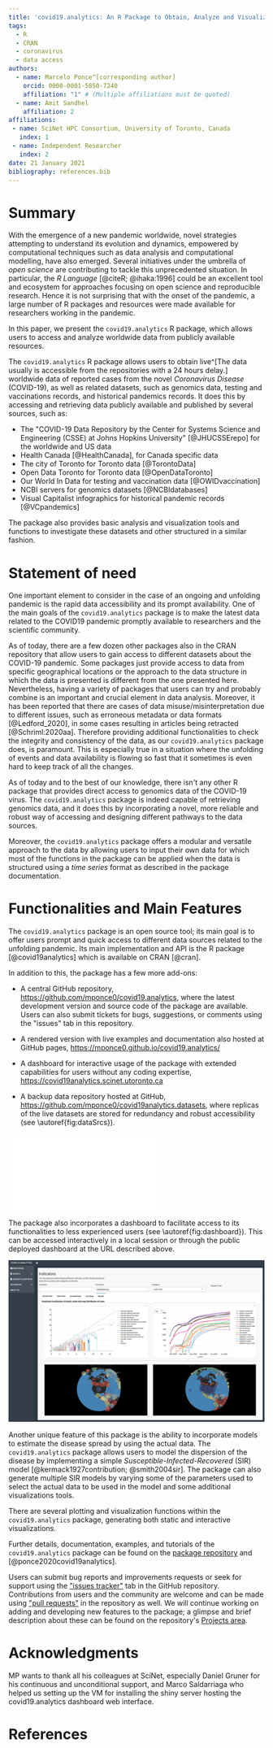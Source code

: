 ```yaml
---
title: 'covid19.analytics: An R Package to Obtain, Analyze and Visualize Data from the 2019 Coronavirus Disease Pandemic'
tags:
  - R
  - CRAN
  - coronavirus
  - data access
authors:
  - name: Marcelo Ponce^[corresponding author]
    orcid: 0000-0001-5850-7240
    affiliation: "1" # (Multiple affiliations must be quoted)
  - name: Amit Sandhel
    affiliation: 2
affiliations:
 - name: SciNet HPC Consortium, University of Toronto, Canada
   index: 1
 - name: Independent Researcher
   index: 2
date: 21 January 2021
bibliography: references.bib
---
```


# Summary
With the emergence of a new pandemic worldwide, novel strategies attempting to understand its evolution and dynamics,
empowered by computational techniques such as data analysis and computational modelling, have also emerged.
Several initiatives under the umbrella of *open science* are contributing to
tackle this unprecedented situation.
In particular, the *R Language* [@citeR; @ihaka:1996] could be an excellent tool and ecosystem for
approaches focusing on open science and reproducible research.
Hence it is not surprising that with the onset of the pandemic, a large number
of R packages and resources were made available for researchers working in the
pandemic.

In this paper, we present the `covid19.analytics` R package, which allows users
to access and analyze worldwide data from publicly available resources.

The `covid19.analytics` R package allows users to obtain
live^[The data usually is accessible from the repositories with a 24
hours delay.] worldwide data of reported cases from the novel *Coronavirus
Disease* (COVID-19), as well as related datasets, such as genomics data,
testing and vaccinations records, and historical pandemics records.
It does this by accessing and retrieving data publicly available and
published by several sources, such as:

- The "COVID-19 Data Repository by the Center for Systems Science and
  Engineering (CSSE) at Johns Hopkins University" [@JHUCSSErepo] for the
worldwide and US data
- Health Canada [@HealthCanada], for Canada specific data
- The city of Toronto for Toronto data [@TorontoData]
- Open Data Toronto for Toronto data [@OpenDataToronto]
- Our World In Data for testing and vaccination data [@OWIDvaccination]
- NCBI servers for genomics datasets [@NCBIdatabases]
- Visual Capitalist infographics for historical pandemic records [@VCpandemics]

The package also provides basic analysis and visualization tools and functions
to investigate these datasets and other structured in a similar fashion.



# Statement of need
One important element to consider in the case of an ongoing and unfolding pandemic
is the rapid data accessibility and its prompt availability.
One of the main goals of the `covid19.analytics` package is to make the latest data
related to the COVID19 pandemic promptly available to researchers and the scientific
community.

As of today, there are a few dozen other packages also in the CRAN repository that
allow users to gain access to different datasets about the COVID-19 pandemic.
Some packages just provide access to data from specific
geographical locations or the approach to the data structure in which the
data is presented is different from the one presented here.
Nevertheless, having a variety of packages that users can try and
probably combine is an important and crucial element in data analysis.
Moreover, it has been reported that there are cases of data misuse/misinterpretation
due to different issues, such as erroneous metadata or data formats
[@Ledford_2020], in some cases resulting in articles being retracted [@Schriml:2020aa].
Therefore providing additional functionalities to check the integrity and
consistency of the data, as our `covid19.analytics` package does, is paramount.
This is especially true in a situation where the unfolding of events and data
availability is flowing so fast that it sometimes is even hard to keep track of
all the changes.

As of today and to the best of our knowledge, there isn't any other R package
that provides direct access to genomics data of the COVID-19 virus.
The `covid19.analytics` package is indeed capable of retrieving genomics data,
and it does this by incorporating a novel, more reliable and robust way of accessing and
designing different pathways to the data sources.

Moreover, the `covid19.analytics` package offers a modular and versatile approach to
the data by allowing users to input their own data for which most of the functions in the
package can be applied when the data is structured using a
*time series* format as described in the package documentation.



# Functionalities and Main Features

The `covid19.analytics` package is an open source tool; its main goal is to offer
users prompt and quick access to different data sources related to the unfolding pandemic.
Its main implementation and API is the R package [@covid19analytics] which is available on CRAN [@cran].


In addition to this, the package has a few more add-ons:

- A central GitHub repository, <https://github.com/mponce0/covid19.analytics>,
  where the latest development version and source code of the package are
available.
Users can also submit tickets for bugs, suggestions, or comments using the "issues" tab in this repository.

- A rendered version with live examples and documentation also hosted at GitHub
  pages, <https://mponce0.github.io/covid19.analytics/>

- A dashboard for interactive usage of the package with extended capabilities
  for users without any coding expertise,
<https://covid19analytics.scinet.utoronto.ca>

- A backup data repository hosted at GitHub,
  <https://github.com/mponce0/covid19analytics.datasets>, where replicas of
the live datasets are stored for redundancy and robust accessibility (see \autoref{fig:dataSrcs}).


![Schematic of the data acquisition flows between the `covid19.analytics` package and the different sources of data. Dark and solid/dashed lines represent API functions provided by the package accessible to the users. Dotted lines are "internal" mechanisms employed by the package to synchronize and update replicas of the data. \label{fig:dataSrcs}](./covid19-data-sources.pdf)


The package also incorporates a dashboard to facilitate access to its
functionalities to less experienced users (see \autoref{fig:dashboard}).
This can be accessed interactively in a local session or through the
public deployed dashboard at the URL described above.

![Screenshot of a `covid19.analytics` dashboard implementation -- the dashboard can be used through a web-interface or deployed locally on the users' machine.\label{fig:dashboard}](./dashboard-mosaic.png)


Another unique feature of this package is the ability to incorporate models
to estimate the disease spread by using the actual data.
The `covid19.analytics` package allows users to model the dispersion of the disease by
implementing a simple *Susceptible-Infected-Recovered* (SIR) model
[@kermack1927contribution; @smith2004sir].
The package can also generate multiple SIR models by varying some of the parameters
used to select the actual data to be used in the model and some additional visualizations tools.

There are several plotting and visualization functions within the `covid19.analytics` package,
generating both static and interactive visualizations.


Further details, documentation, examples, and tutorials of the `covid19.analytics` package can be found on the [package repository](https://github.com/mponce0/covid19.analytics) and [@ponce2020covid19analytics].


Users can submit bug reports and improvements requests or seek for support using the
["issues tracker"](https://github.com/mponce0/covid19.analytics/issues) tab in the GitHub repository.
Contributions from users and the community are welcome and can be made using
["pull requests"](https://github.com/mponce0/covid19.analytics/pulls) in the repository as well.
We will continue working on adding and developing new features to the package;
a glimpse and brief description about these can be found on the repository's
[Projects area](https://github.com/mponce0/covid19.analytics/projects).


# Acknowledgments
MP wants to thank all his colleagues at SciNet, especially Daniel Gruner for
his continuous and unconditional support, and Marco Saldarriaga who helped us
setting up the VM for installing the shiny server hosting the covid19.analytics
dashboard web interface.



# References
